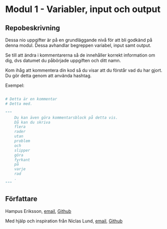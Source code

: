 # Modul 1 - Variabler, input och output

## Repobeskrivning

Dessa nio uppgifter är på en grundläggande nivå för att bli godkänd på denna modul. Dessa avhandlar begreppen variabel, input samt output.

Se till att ändra i kommentarerna så de innehåller korrekt information om dig, dvs datumet du påbörjade uppgiften och ditt namn.

Kom ihåg att kommentera din kod så du visar att du förstår vad du har gjort. Du gör detta genom att använda hashtag.

Exempel: 
```python

# Detta är en kommentar
# Detta med.

"""
    Du kan även göra kommentarsblock på detta vis.
    Då kan du skriva
    flera
    rader
    utan
    problem
    och
    slipper
    göra
    fyrkant
    på
    varje
    rad
    .
"""
```

## Författare
Hampus Eriksson, [email](hampus.eriksson@ntig.se), [Github](https://github.com/HampusEriksson)

Med hjälp och inspiration från Niclas Lund, [email](niclas.lund@ntig.se), [Github](https://github.com/ntinacklund)
